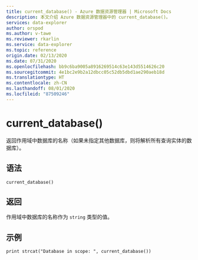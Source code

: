 ```yaml
---
title: current_database() - Azure 数据资源管理器 | Microsoft Docs
description: 本文介绍 Azure 数据资源管理器中的 current_database()。
services: data-explorer
author: orspod
ms.author: v-tawe
ms.reviewer: rkarlin
ms.service: data-explorer
ms.topic: reference
origin.date: 02/13/2020
ms.date: 07/31/2020
ms.openlocfilehash: bb9c6ba9005a8916269514c63e143d5514626c20
ms.sourcegitcommit: 4e1bc2e9b2a12dbcc05c52db5dbd1ae290aeb18d
ms.translationtype: HT
ms.contentlocale: zh-CN
ms.lasthandoff: 08/01/2020
ms.locfileid: "87509246"
---
```

# <a name="current_database"></a>current_database()

返回作用域中数据库的名称（如果未指定其他数据库，则将解析所有查询实体的数据库）。

## <a name="syntax"></a>语法

`current_database()`

## <a name="returns"></a>返回

作用域中数据库的名称作为 `string` 类型的值。

## <a name="example"></a>示例

```kusto
print strcat("Database in scope: ", current_database())
```